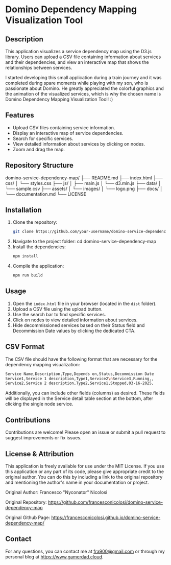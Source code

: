 # Domino Dependency Mapping Visualization Tool

## Description
This application visualizes a service dependency map using the D3.js library. Users can upload a CSV file containing information about services and their dependencies, and view an interactive map that shows the relationships between services.

I started developing this small application during a train journey and it was completed during spare moments while playing with my son, who is passionate about Domino. He greatly appreciated the colorful graphics and the animation of the visualized services, which is why the chosen name is Domino Dependency Mapping Visualization Tool! :) 

## Features
- Upload CSV files containing service information.
- Display an interactive map of service dependencies.
- Search for specific services.
- View detailed information about services by clicking on nodes.
- Zoom and drag the map.

## Repository Structure
domino-service-dependency-map/ ├── README.md ├── index.html ├── css/ │ └── styles.css ├── js/ │ ├── main.js │ └── d3.min.js ├── data/ │ └── sample.csv ├── assets/ │ └── images/ │ └── logo.png ├── docs/ │ └── documentation.md └── LICENSE


## Installation
1. Clone the repository:
   ```bash
   git clone https://github.com/your-username/domino-service-dependency-map.git
2. Navigate to the project folder:
cd domino-service-dependency-map
3. Install the dependencies:
   ```bash
   npm install
4. Compile the application:
   ```bash
   npm run build

## Usage
1. Open the `index.html` file in your browser (located in the `dist` folder).
2. Upload a CSV file using the upload button.
3. Use the search bar to find specific services.
4. Click on nodes to view detailed information about services.
5. Hide decommissioned services based on their Status field and Decommission Date values by clicking the dedicated CTA.

## CSV Format
The CSV file should have the following format that are necessary for the dependency mapping visualization:
   ```bash
   Service Name,Description,Type,Depends on,Status,Decommission Date
   Service1,Service 1 description,Type1,Service2\nService3,Running,,
   Service2,Service 2 description,Type2,Service1,Stopped,03-16-2025,
   ```

Additionally, you can include other fields (columns) as desired. These fields will be displayed in the Service detail table section at the bottom, after clicking the single node service. 


## Contributions
Contributions are welcome! Please open an issue or submit a pull request to suggest improvements or fix issues.

## License & Attribution
This application is freely available for use under the MIT License. If you use this application or any part of its code, please give appropriate credit to the original author. You can do this by including a link to the original repository and mentioning the author's name in your documentation or project.

Original Author: Francesco "Nyconator" Nicolosi

Original Repository: https://github.com/francesconicolosi/domino-service-dependency-map

Original Github Page: https://francesconicolosi.github.io/domino-service-dependency-map/

## Contact
For any questions, you can contact me at fra900@gmail.com or through my personal blog at https://www.gamerdad.cloud.